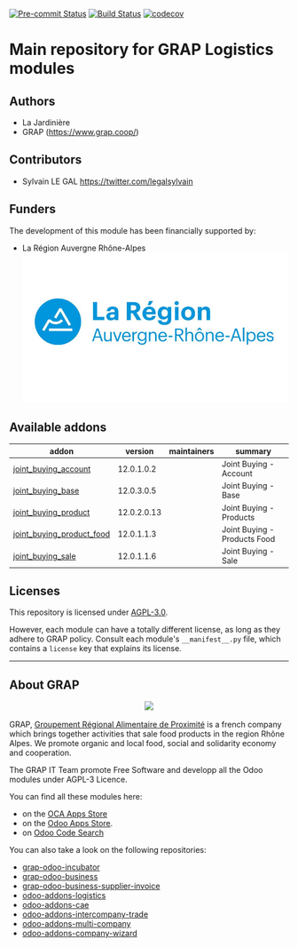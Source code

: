 
<!-- /!\ Non OCA Context : Set here the badge of your runbot / runboat instance. -->
[![Pre-commit Status](https://github.com/grap/odoo-addons-logistics/actions/workflows/pre-commit.yml/badge.svg?branch=12.0)](https://github.com/grap/odoo-addons-logistics/actions/workflows/pre-commit.yml?query=branch%3A12.0)
[![Build Status](https://github.com/grap/odoo-addons-logistics/actions/workflows/test.yml/badge.svg?branch=12.0)](https://github.com/grap/odoo-addons-logistics/actions/workflows/test.yml?query=branch%3A12.0)
[![codecov](https://codecov.io/gh/grap/odoo-addons-logistics/branch/12.0/graph/badge.svg)](https://codecov.io/gh/grap/odoo-addons-logistics)
<!-- /!\ Non OCA Context : Set here the badge of your translation instance. -->

<!-- /!\ do not modify above this line -->

# Main repository for GRAP Logistics modules


## Authors
* La Jardinière
* GRAP (https://www.grap.coop/)
## Contributors
* Sylvain LE GAL <https://twitter.com/legalsylvain>

## Funders
The development of this module has been financially supported by:
* La Région Auvergne Rhône-Alpes
![La Région Auvergne Rhône-Alpes](./static/logo_region_auvergne_rhone_alpes.png)


<!-- /!\ do not modify below this line -->

<!-- prettier-ignore-start -->

[//]: # (addons)

Available addons
----------------
addon | version | maintainers | summary
--- | --- | --- | ---
[joint_buying_account](joint_buying_account/) | 12.0.1.0.2 |  | Joint Buying - Account
[joint_buying_base](joint_buying_base/) | 12.0.3.0.5 |  | Joint Buying - Base
[joint_buying_product](joint_buying_product/) | 12.0.2.0.13 |  | Joint Buying - Products
[joint_buying_product_food](joint_buying_product_food/) | 12.0.1.1.3 |  | Joint Buying - Products Food
[joint_buying_sale](joint_buying_sale/) | 12.0.1.1.6 |  | Joint Buying - Sale

[//]: # (end addons)

<!-- prettier-ignore-end -->

## Licenses

This repository is licensed under [AGPL-3.0](LICENSE).

However, each module can have a totally different license, as long as they adhere to GRAP
policy. Consult each module's `__manifest__.py` file, which contains a `license` key
that explains its license.

----

## About GRAP

<p align="center">
   <img src="http://www.grap.coop/wp-content/uploads/2016/11/GRAP.png" width="200"/>
</p>

GRAP, [Groupement Régional Alimentaire de Proximité](http://www.grap.coop) is a
french company which brings together activities that sale food products in the
region Rhône Alpes. We promote organic and local food, social and solidarity
economy and cooperation.

The GRAP IT Team promote Free Software and developp all the Odoo modules under
AGPL-3 Licence.

You can find all these modules here:

* on the [OCA Apps Store](https://odoo-community.org/shop?&search=GRAP)
* on the [Odoo Apps Store](https://www.odoo.com/apps/modules/browse?author=GRAP).
* on [Odoo Code Search](https://odoo-code-search.com/ocs/search?q=author%3AOCA+author%3AGRAP)

You can also take a look on the following repositories:

* [grap-odoo-incubator](https://github.com/grap/grap-odoo-incubator)
* [grap-odoo-business](https://github.com/grap/grap-odoo-business)
* [grap-odoo-business-supplier-invoice](https://github.com/grap/grap-odoo-business-supplier-invoice)
* [odoo-addons-logistics](https://github.com/grap/odoo-addons-logistics)
* [odoo-addons-cae](https://github.com/grap/odoo-addons-cae)
* [odoo-addons-intercompany-trade](https://github.com/grap/odoo-addons-intercompany-trade)
* [odoo-addons-multi-company](https://github.com/grap/odoo-addons-multi-company)
* [odoo-addons-company-wizard](https://github.com/grap/odoo-addons-company-wizard)
